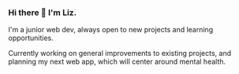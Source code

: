 ### Hi there 👋 I'm Liz.

I'm a junior web dev, always open to new projects and learning opportunities.

Currently working on general improvements to existing projects, and planning my next web app, which will center around mental health.
